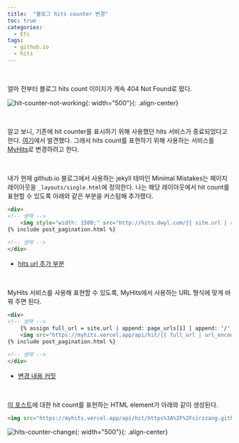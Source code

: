 ```yaml
---
title:  "블로그 hits counter 변경"
toc: true
categories:
  - Etc
tags:
  - github.io
  - hits
---
```


<br>

얼마 전부터 블로그 hits count 이미지가 계속 404 Not Found로 떴다.

![hit-counter-not-working]({{site.url}}/assets/images/hit-counter-not-working.png){: width="500"}{: .align-center}

<br>

알고 보니, 기존에 hit counter를 표시하기 위해 사용했던 hits 서비스가 종료되었다고 한다. [여기](https://deku.posstree.com/en/share/hit-counts/)에서 발견했다. 그래서 hits count를 표현하기 위해 사용하는 서비스를 [MyHits](https://myhits.vercel.app/)로 변경하려고 한다.

<br>

내가 현재 github.io 블로그에서 사용하는 jekyll 테마인 Minimal Mistakes는 페이지 레이아웃을 `_layouts/single.html`에 정의한다. 나는 해당 레이아웃에서 hit count를 표현할 수 있도록 아래와 같은 부분을 커스텀해 추가했다.

```html
<div>
<!-- 생략 -->
    <img style="width: 1500;" src="http://hits.dwyl.com/{{ site.url | remove_first: 'https://' | remove_first: 'http://' | replace: '/', '' }}/{{ page_urls[1] }}/{{ page_urls[2] }}.svg" alt="hit count image">
{% include post_pagination.html %}
    
<!-- 생략 -->
</div>

```

- [hits url 추가 부분](https://github.com/sirzzang/sirzzang.github.io/blob/97a83f7c715f3d357fcb898c9614c3275947b05a/_layouts/single.html#L78)



<br>

MyHits 서비스를 사용해 표현할 수 있도록, MyHits에서 사용하는 URL 형식에 맞게 바꿔 주면 된다.

```html
<div>
<!-- 생략 -->
    {% assign full_url = site.url | append: page_urls[1] | append: '/' | append: page_urls[2]  %}
    <img src="https://myhits.vercel.app/api/hit/{{ full_url | url_encode }}?color=green&label=hits&size=small" alt="hit count">
{% include post_pagination.html %}
    
<!-- 생략 -->
</div>

```

- [변경 내용 커밋](https://github.com/sirzzang/sirzzang.github.io/commit/d7f08a588f60e9bf61ab7192d7e5fd6b503a15ff)

<br>

[이 포스트](https://sirzzang.github.io/dev/Dev-AWS-HTTPS-With-Elasticbeanstalk/)에 대한 hit count를 표현하는 HTML element가 아래와 같이 생성된다.

```html
<img src="https://myhits.vercel.app/api/hit/https%3A%2F%2Fsirzzang.github.io%2Fdev%2FDev-AWS-HTTPS-With-Elasticbeanstalk?color=green&amp;label=hits&amp;size=small" alt="hit count">
```

![hits-counter-change]({{site.url}}/assets/images/hits-counter-change.png){: width="500"}{: .align-center}
